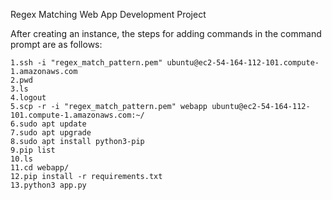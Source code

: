  Regex Matching Web App Development Project

 After creating an instance, the steps for adding commands in the command prompt are as follows:
 
    1.ssh -i "regex_match_pattern.pem" ubuntu@ec2-54-164-112-101.compute-1.amazonaws.com
    2.pwd
    3.ls
    4.logout
    5.scp -r -i "regex_match_pattern.pem" webapp ubuntu@ec2-54-164-112-101.compute-1.amazonaws.com:~/
    6.sudo apt update
    7.sudo apt upgrade
    8.sudo apt install python3-pip
    9.pip list
    10.ls
    11.cd webapp/
    12.pip install -r requirements.txt
    13.python3 app.py
